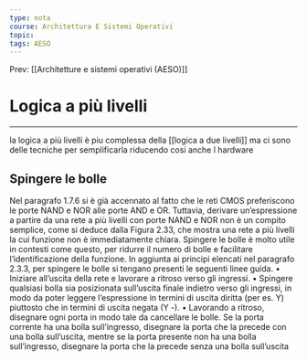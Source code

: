 ```yaml
---
type: nota
course: Architettura E Sistemi Operativi
topic: 
tags: AESO
---
```


Prev: [[Architetture e sistemi operativi (AESO)]]

# Logica a più livelli
---


la logica a più livelli è piu complessa della [[logica a due livelli]] ma ci sono delle tecniche per semplificarla riducendo cosi anche l hardware

## Spingere le bolle

Nel paragrafo 1.7.6 si è già accennato al fatto che le reti CMOS preferiscono le
porte NAND e NOR alle porte AND e OR. Tuttavia, derivare un’espressione
a partire da una rete a più livelli con porte NAND e NOR non è un compito
semplice, come si deduce dalla Figura 2.33, che mostra una rete a più livelli
la cui funzione non è immediatamente chiara. Spingere le bolle è molto utile
in contesti come questo, per ridurre il numero di bolle e facilitare l’identificazione della funzione. In aggiunta ai principi elencati nel paragrafo 2.3.3, per
spingere le bolle si tengano presenti le seguenti linee guida.
• Iniziare all’uscita della rete e lavorare a ritroso verso gli ingressi.
• Spingere qualsiasi bolla sia posizionata sull’uscita finale indietro verso gli
ingressi, in modo da poter leggere l’espressione in termini di uscita diritta
(per es. Y) piuttosto che in termini di uscita negata (Y
-).
• Lavorando a ritroso, disegnare ogni porta in modo tale da cancellare le bolle.
Se la porta corrente ha una bolla sull’ingresso, disegnare la porta che la precede con una bolla sull’uscita, mentre se la porta presente non ha una bolla
sull’ingresso, disegnare la porta che la precede senza una bolla sull’uscita
